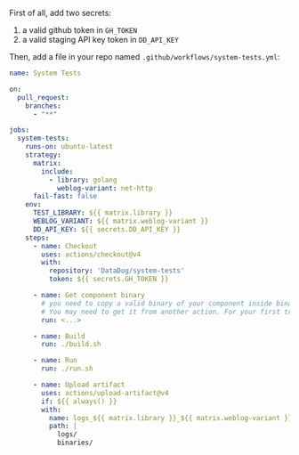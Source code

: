 First of all, add two secrets:

1. a valid github token in `GH_TOKEN`
1. a valid staging API key token in `DD_API_KEY`

Then, add a file in your repo named `.github/workflows/system-tests.yml`:

```yaml
name: System Tests

on:
  pull_request:
    branches:
      - "**"

jobs:
  system-tests:
    runs-on: ubuntu-latest
    strategy:
      matrix:
        include:
          - library: golang
            weblog-variant: net-http
      fail-fast: false
    env:
      TEST_LIBRARY: ${{ matrix.library }}
      WEBLOG_VARIANT: ${{ matrix.weblog-variant }}
      DD_API_KEY: ${{ secrets.DD_API_KEY }}
    steps:
      - name: Checkout
        uses: actions/checkout@v4
        with:
          repository: 'DataDog/system-tests'
          token: ${{ secrets.GH_TOKEN }}

      - name: Get component binary
        # you need to copy a valid binary of your component inside binaries/ folder.
        # You may need to get it from another action. For your first try, you can skip this step
        run: <...>

      - name: Build
        run: ./build.sh

      - name: Run
        run: ./run.sh

      - name: Upload artifact
        uses: actions/upload-artifact@v4
        if: ${{ always() }}
        with:
          name: logs_${{ matrix.library }}_${{ matrix.weblog-variant }}
          path: |
            logs/
            binaries/
```